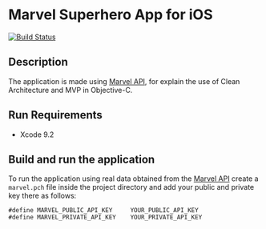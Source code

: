 # Marvel Superhero App for iOS

[![Build Status](https://travis-ci.org/wupdigital/ios-superhero-app.svg?branch=master)](https://travis-ci.org/wupdigital/ios-superhero-app)

## Description

The application is made using [Marvel API](https://developer.marvel.com), for explain the use of Clean Architecture and MVP in Objective-C.

## Run Requirements

* Xcode 9.2

## Build and run the application

To run the application using real data obtained from the [Marvel API](https://developer.marvel.com) create a `marvel.pch` file inside the project directory and add your public and private key there as follows:

```
#define MARVEL_PUBLIC_API_KEY     YOUR_PUBLIC_API_KEY
#define MARVEL_PRIVATE_API_KEY    YOUR_PRIVATE_API_KEY
```